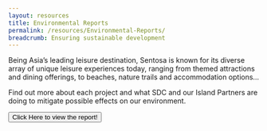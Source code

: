 ```yaml
---
layout: resources
title: Environmental Reports
permalink: /resources/Environmental-Reports/
breadcrumb: Ensuring sustainable development 
---
```


<div>
   <p>Being Asia’s leading leisure destination, Sentosa is known for its diverse array of unique leisure experiences today, 
      ranging from themed attractions and dining offerings, to beaches, nature trails and accommodation options… </p>
   <p>Find out more about each project and what SDC and our Island Partners are doing to mitigate possible effects on our environment.</p>
</div>

<form method="get" action="https://isomer-sentosa-staging.netlify.app/resources/news/files/20200311_Media_Release_IA_Waiver_Business_Support.pdf">
   <button type="submit">Click Here to view the report!</button>
</form>
